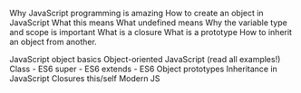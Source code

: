 Why JavaScript programming is amazing
How to create an object in JavaScript
What this means
What undefined means
Why the variable type and scope is important
What is a closure
What is a prototype
How to inherit an object from another.

JavaScript object basics
Object-oriented JavaScript (read all examples!)
	Class - ES6
	super - ES6
	extends - ES6
	Object prototypes
	Inheritance in JavaScript
	Closures
	this/self
	Modern JS
